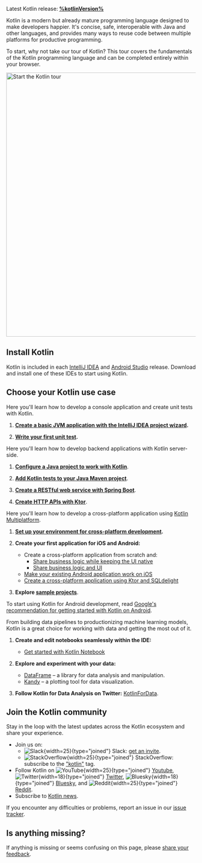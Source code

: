 [//]: # (title: Get started with Kotlin)

<tldr>
<p>Latest Kotlin release:<b> <a href="%kotlinLatestWhatsnew%">%kotlinVersion%</a></b></p>
</tldr>

Kotlin is a modern but already mature programming language designed to make developers happier.
It's concise, safe, interoperable with Java and other languages, and provides many ways to reuse code between multiple platforms for productive programming.

To start, why not take our tour of Kotlin? This tour covers the fundamentals of the Kotlin programming language and can
be completed entirely within your browser.

<a href="kotlin-tour-welcome.md"><img src="start-kotlin-tour.svg" width="700" alt="Start the Kotlin tour" style="block"/></a>

## Install Kotlin

Kotlin is included in each [IntelliJ IDEA](https://www.jetbrains.com/idea/download/) and [Android Studio](https://developer.android.com/studio) release.
Download and install one of these IDEs to start using Kotlin.

## Choose your Kotlin use case
 
<tabs>

<tab id="console" title="Console">

Here you'll learn how to develop a console application and create unit tests with Kotlin.

1. **[Create a basic JVM application with the IntelliJ IDEA project wizard](jvm-get-started.md).**

2. **[Write your first unit test](jvm-test-using-junit.md).**

</tab>

<tab id="backend" title="Server-side">

Here you'll learn how to develop backend applications with Kotlin server-side.

1. **[Configure a Java project to work with Kotlin](mixing-java-kotlin-intellij.md)**.

2. **[Add Kotlin tests to your Java Maven project](jvm-test-using-junit.md)**.

3. **[Create a RESTful web service with Spring Boot](jvm-get-started-spring-boot.md)**.

4. **[Create HTTP APIs with Ktor](https://ktor.io/docs/creating-http-apis.html)**.

</tab>

<tab id="cross-platform-mobile" title="Cross-platform">

Here you'll learn how to develop a cross-platform application using [Kotlin Multiplatform](https://www.jetbrains.com/help/kotlin-multiplatform-dev/get-started.html).

1. **[Set up your environment for cross-platform development](https://www.jetbrains.com/help/kotlin-multiplatform-dev/quickstart.html).**

2. **Create your first application for iOS and Android:**

   * Create a cross-platform application from scratch and:
     * [Share business logic while keeping the UI native](https://www.jetbrains.com/help/kotlin-multiplatform-dev/multiplatform-create-first-app.html)
     * [Share business logic and UI](https://www.jetbrains.com/help/kotlin-multiplatform-dev/compose-multiplatform-create-first-app.html)
   * [Make your existing Android application work on iOS](https://www.jetbrains.com/help/kotlin-multiplatform-dev/multiplatform-integrate-in-existing-app.html)
   * [Create a cross-platform application using Ktor and SQLdelight](https://www.jetbrains.com/help/kotlin-multiplatform-dev/multiplatform-ktor-sqldelight.html)

3. **Explore [sample projects](https://www.jetbrains.com/help/kotlin-multiplatform-dev/multiplatform-samples.html)**.

</tab>

<tab id="android" title="Android">

To start using Kotlin for Android development, read [Google's recommendation for getting started with Kotlin on Android](https://developer.android.com/kotlin/get-started).

</tab>

<tab id="data-analysis" title="Data analysis">

From building data pipelines to productionizing machine learning models, Kotlin is a great choice for working with data and getting the most out of it.

1. **Create and edit notebooks seamlessly within the IDE:**

   * [Get started with Kotlin Notebook](get-started-with-kotlin-notebooks.md)

2. **Explore and experiment with your data:**

   * [DataFrame](https://kotlin.github.io/dataframe/overview.html) – a library for data analysis and manipulation.
   * [Kandy](https://kotlin.github.io/kandy/welcome.html) – a plotting tool for data visualization.

3. **Follow Kotlin for Data Analysis on Twitter:** [KotlinForData](http://twitter.com/KotlinForData).

</tab>

</tabs>

## Join the Kotlin community

Stay in the loop with the latest updates across the Kotlin ecosystem and share your experience.

* Join us on:
  * ![Slack](slack.svg){width=25}{type="joined"} Slack: [get an invite](https://surveys.jetbrains.com/s3/kotlin-slack-sign-up).
  * ![StackOverflow](stackoverflow.svg){width=25}{type="joined"} StackOverflow: subscribe to the ["kotlin"](https://stackoverflow.com/questions/tagged/kotlin) tag.
* Follow Kotlin on ![YouTube](youtube.svg){width=25}{type="joined"} [Youtube](https://www.youtube.com/channel/UCP7uiEZIqci43m22KDl0sNw), ![Twitter](twitter.svg){width=18}{type="joined"} [Twitter](https://twitter.com/kotlin), ![Bluesky](bsky.svg){width=18}{type="joined"} [Bluesky](https://bsky.app/profile/kotlinlang.org), and ![Reddit](reddit.svg){width=25}{type="joined"} [Reddit](https://www.reddit.com/r/Kotlin/).
* Subscribe to [Kotlin news](https://info.jetbrains.com/kotlin-communication-center.html).

If you encounter any difficulties or problems, report an issue in our [issue tracker](https://youtrack.jetbrains.com/issues/KT).

## Is anything missing?

If anything is missing or seems confusing on this page, please [share your feedback](https://surveys.hotjar.com/d82e82b0-00d9-44a7-b793-0611bf6189df).
